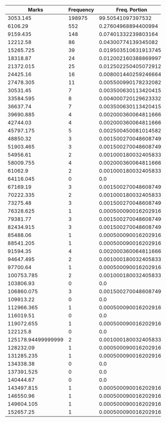 | Marks | Frequency | Freq. Portion |
|-------|-----------|---------------|
| 3053.145 | 198975 | 99.50541097397532 |
| 6106.29 | 552 | 0.27604968894400994 |
| 9159.435 | 148 | 0.07401332239803164 |
| 12212.58 | 86 | 0.04300774139345082 |
| 15265.725 | 39 | 0.019503510631913745 |
| 18318.87 | 24 | 0.012002160388869997 |
| 21372.015 | 25 | 0.012502250405072912 |
| 24425.16 | 16 | 0.008001440259246664 |
| 27478.305 | 11 | 0.005500990178232082 |
| 30531.45 | 7 | 0.0035006301134204157 |
| 33584.595 | 8 | 0.004000720129623332 |
| 36637.74 | 7 | 0.0035006301134204157 |
| 39690.885 | 4 | 0.002000360064811666 |
| 42744.03 | 4 | 0.002000360064811666 |
| 45797.175 | 5 | 0.0025004500810145826 |
| 48850.32 | 3 | 0.0015002700486087496 |
| 51903.465 | 3 | 0.0015002700486087496 |
| 54956.61 | 2 | 0.001000180032405833 |
| 58009.755 | 4 | 0.002000360064811666 |
| 61062.9 | 2 | 0.001000180032405833 |
| 64116.045 | 0 | 0.0 |
| 67169.19 | 3 | 0.0015002700486087496 |
| 70222.335 | 2 | 0.001000180032405833 |
| 73275.48 | 3 | 0.0015002700486087496 |
| 76328.625 | 1 | 0.0005000900162029165 |
| 79381.77 | 3 | 0.0015002700486087496 |
| 82434.915 | 3 | 0.0015002700486087496 |
| 85488.06 | 1 | 0.0005000900162029165 |
| 88541.205 | 1 | 0.0005000900162029165 |
| 91594.35 | 4 | 0.002000360064811666 |
| 94647.495 | 2 | 0.001000180032405833 |
| 97700.64 | 1 | 0.0005000900162029165 |
| 100753.785 | 2 | 0.001000180032405833 |
| 103806.93 | 0 | 0.0 |
| 106860.075 | 3 | 0.0015002700486087496 |
| 109913.22 | 0 | 0.0 |
| 112966.365 | 1 | 0.0005000900162029165 |
| 116019.51 | 0 | 0.0 |
| 119072.655 | 1 | 0.0005000900162029165 |
| 122125.8 | 0 | 0.0 |
| 125178.94499999999 | 2 | 0.001000180032405833 |
| 128232.09 | 1 | 0.0005000900162029165 |
| 131285.235 | 1 | 0.0005000900162029165 |
| 134338.38 | 0 | 0.0 |
| 137391.525 | 0 | 0.0 |
| 140444.67 | 0 | 0.0 |
| 143497.815 | 1 | 0.0005000900162029165 |
| 146550.96 | 1 | 0.0005000900162029165 |
| 149604.105 | 1 | 0.0005000900162029165 |
| 152657.25 | 1 | 0.0005000900162029165 |
